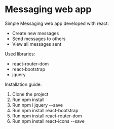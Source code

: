 # Messaging web app
Simple Messaging web app developed with react:
- Create new messages
- Send messages to others
- View all messages sent

Used libraries:
- react-router-dom
- react-bootstrap
- jquery 

Installation guide:

1. Clone the project
2. Run  npm install
3. Run  npm i jquery --save
4. Run  npm install react-bootstrap
5. Run  npm install react-router-dom
6. Run  npm install react-icons --save

